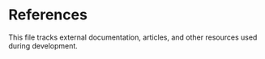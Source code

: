 # References

This file tracks external documentation, articles, and other resources used during development.
